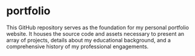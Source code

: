 # portfolio
This GitHub repository serves as the foundation for my personal portfolio website. It houses the source code and assets necessary to present an array of projects, details about my educational background, and a comprehensive history of my professional engagements.
